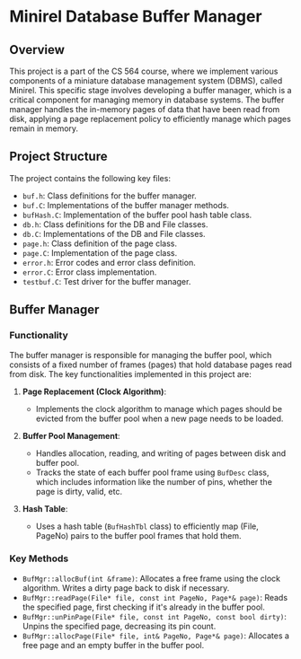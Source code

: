 # Minirel Database Buffer Manager

## Overview

This project is a part of the CS 564 course, where we implement various components of a miniature database management system (DBMS), called Minirel. This specific stage involves developing a buffer manager, which is a critical component for managing memory in database systems. The buffer manager handles the in-memory pages of data that have been read from disk, applying a page replacement policy to efficiently manage which pages remain in memory.

## Project Structure

The project contains the following key files:

- `buf.h`: Class definitions for the buffer manager.
- `buf.C`: Implementations of the buffer manager methods.
- `bufHash.C`: Implementation of the buffer pool hash table class.
- `db.h`: Class definitions for the DB and File classes.
- `db.C`: Implementations of the DB and File classes.
- `page.h`: Class definition of the page class.
- `page.C`: Implementation of the page class.
- `error.h`: Error codes and error class definition.
- `error.C`: Error class implementation.
- `testbuf.C`: Test driver for the buffer manager.

## Buffer Manager

### Functionality

The buffer manager is responsible for managing the buffer pool, which consists of a fixed number of frames (pages) that hold database pages read from disk. The key functionalities implemented in this project are:

1. **Page Replacement (Clock Algorithm)**:
   - Implements the clock algorithm to manage which pages should be evicted from the buffer pool when a new page needs to be loaded.

2. **Buffer Pool Management**:
   - Handles allocation, reading, and writing of pages between disk and buffer pool.
   - Tracks the state of each buffer pool frame using `BufDesc` class, which includes information like the number of pins, whether the page is dirty, valid, etc.

3. **Hash Table**:
   - Uses a hash table (`BufHashTbl` class) to efficiently map (File, PageNo) pairs to the buffer pool frames that hold them.

### Key Methods

- `BufMgr::allocBuf(int &frame)`: Allocates a free frame using the clock algorithm. Writes a dirty page back to disk if necessary.
- `BufMgr::readPage(File* file, const int PageNo, Page*& page)`: Reads the specified page, first checking if it's already in the buffer pool.
- `BufMgr::unPinPage(File* file, const int PageNo, const bool dirty)`: Unpins the specified page, decreasing its pin count.
- `BufMgr::allocPage(File* file, int& PageNo, Page*& page)`: Allocates a free page and an empty buffer in the buffer pool.